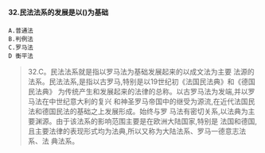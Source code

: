 #### 32.民法法系的发展是以()为基础
    A.普通法
    B.判例法
    C.罗马法
    D 衡平法
>   32.C。民法法系就是指以罗马法为基础发展起来的以成文法为主要
    法源的法系。民法法系,是指以古罗马,特别是以19世纪初《法国民法典》和《德国民法典》
    为传统产生和发展起来的法律的总称。以古罗马法为发端,并以罗马法在中世纪意大利的复兴
    和神圣罗马帝国中的继受为源流,在近代法国民法和德国民法的基础之上发展形成。始终与罗
    马法有密切关系,以法典为主要渊源。由于该法系的影响范围主要是在欧洲大陆国家,特别是
    法国和德国,且主要法律的表现形式均为法典,所以又称为大陆法系、罗马一德意志法系、法
    典法系。